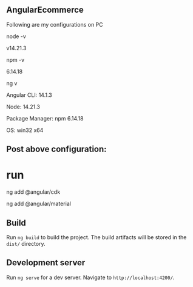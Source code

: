 ## AngularEcommerce
Following are my configurations on PC

node -v

v14.21.3

npm -v

6.14.18

ng v

Angular CLI: 14.1.3

Node: 14.21.3

Package Manager: npm 6.14.18

OS: win32 x64


## Post above configuration: 
# run

ng add @angular/cdk

ng add @angular/material

## Build

Run `ng build` to build the project. The build artifacts will be stored in the `dist/` directory.

## Development server

Run `ng serve` for a dev server. Navigate to `http://localhost:4200/`. 



